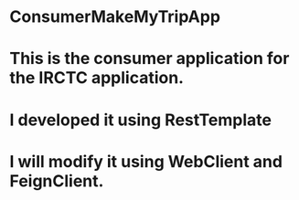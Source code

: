 # ConsumerMakeMyTripApp
# This is the consumer application for the IRCTC application.
# I developed it using RestTemplate 
# I will modify it using WebClient and FeignClient. 

